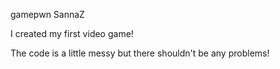 gamepwn
SannaZ

I created my first video game!

The code is a little messy but there shouldn't be any problems!
